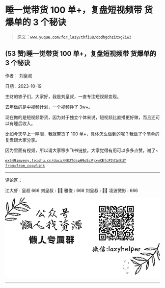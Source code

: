 # 睡一觉带货 100 单+，复盘短视频带 货爆单的 3 个秘诀

> 原文：[`www.yuque.com/for_lazy/thfiu8/obdhgchzitxg7iw3`](https://www.yuque.com/for_lazy/thfiu8/obdhgchzitxg7iw3)

## (53 赞)睡一觉带货 100 单+，复盘短视频带 货爆单的 3 个秘诀

作者： 刘皇叔

日期：2023-10-19

生财的铁子们，大家好，我是刘皇叔，一直专注短视频变现。

去年做的是中视频计划，一个视频挣了 3w+。

现在做的是短视频带货，因为对于独立个体来说，短视频比直播更好做，而且还可以有睡后收入。

比如今天早上一睁眼，我就带货了 100 单+，具体怎么做到的呢？我做了个简单的复盘跟大家分享。

因为里面有视频，所以请大家移步飞书链接，大家觉得有用可以多多点赞，谢了~

[`ex549imveny.feishu.cn/docx/N8JTdspH9o5cVjxwXEfcP241nBd?from=from_copylink`](https://ex549imveny.feishu.cn/docx/N8JTdspH9o5cVjxwXEfcP241nBd?from=from_copylink)

* * *

评论区：

江大虾 : 皇叔 666
刘皇叔 : 🌹🌹
雅俊 : 666
刘皇叔 : 🌹🌹
凌波微影 : 666

![](img/1c37d505930596d12a88ab23e11aa07a.png)

* * *